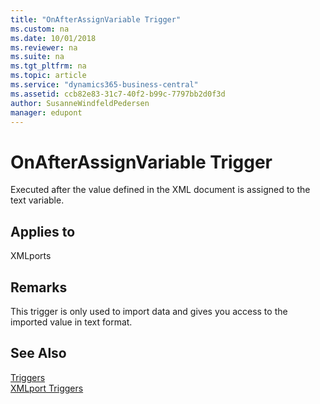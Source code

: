 ```yaml
---
title: "OnAfterAssignVariable Trigger"
ms.custom: na
ms.date: 10/01/2018
ms.reviewer: na
ms.suite: na
ms.tgt_pltfrm: na
ms.topic: article
ms.service: "dynamics365-business-central"
ms.assetid: ccb82e83-31c7-40f2-b99c-7797bb2d0f3d
author: SusanneWindfeldPedersen
manager: edupont
---
```



# OnAfterAssignVariable Trigger
Executed after the value defined in the XML document is assigned to the text variable.  
  
## Applies to  
 XMLports  
  
## Remarks  
 This trigger is only used to import data and gives you access to the imported value in text format.  
  
## See Also  
 [Triggers](devenv-triggers.md)  
 [XMLport Triggers](devenv-xmlport-triggers.md)  